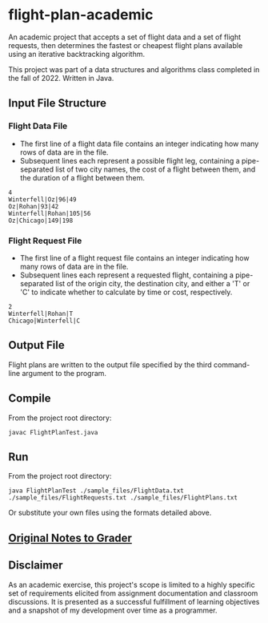 # flight-plan-academic

An academic project that accepts a set of flight data and a set of flight requests, then determines the fastest or cheapest flight plans available using an iterative backtracking algorithm.

This project was part of a data structures and algorithms class completed in the fall of 2022. Written in Java.

## Input File Structure

### Flight Data File

- The first line of a flight data file contains an integer indicating how many rows of data are in the file.
- Subsequent lines each represent a possible flight leg, containing a pipe-separated list of two city names, the cost of a flight between them, and the duration of a flight between them.

```
4
Winterfell|Oz|96|49
Oz|Rohan|93|42
Winterfell|Rohan|105|56
Oz|Chicago|149|198
```

### Flight Request File

- The first line of a flight request file contains an integer indicating how many rows of data are in the file.
- Subsequent lines each represent a requested flight, containing a pipe-separated list of the origin city, the destination city, and either a 'T' or 'C' to indicate whether to calculate by time or cost, respectively.

```
2
Winterfell|Rohan|T
Chicago|Winterfell|C
```

## Output File

Flight plans are written to the output file specified by the third command-line argument to the program.

## Compile

From the project root directory:

```
javac FlightPlanTest.java
```

## Run

From the project root directory:

```
java FlightPlanTest ./sample_files/FlightData.txt ./sample_files/FlightRequests.txt ./sample_files/FlightPlans.txt
```

Or substitute your own files using the formats detailed above.

## [Original Notes to Grader](./OriginalNotesToGrader.md)

## Disclaimer

As an academic exercise, this project's scope is limited to a highly specific set of requirements elicited from assignment documentation and classroom discussions. It is presented as a successful fulfillment of learning objectives and a snapshot of my development over time as a programmer.
